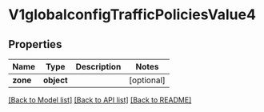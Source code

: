 # V1globalconfigTrafficPoliciesValue4

## Properties
Name | Type | Description | Notes
------------ | ------------- | ------------- | -------------
**zone** | **object** |  | [optional] 

[[Back to Model list]](../README.md#documentation-for-models) [[Back to API list]](../README.md#documentation-for-api-endpoints) [[Back to README]](../README.md)

